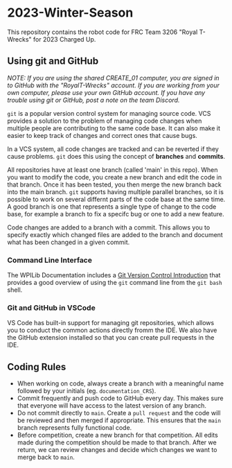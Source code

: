 # 2023-Winter-Season

This repository contains the robot code for FRC Team 3206 "Royal T-Wrecks" for 2023 Charged Up.

## Using git and GitHub
*NOTE: If you are using the shared CREATE_01 computer, you are signed in to GitHub with the "RoyalT-Wrecks" account. If you are working from your own computer, please use your own GitHub account. If you have any trouble using git or GitHub, post a note on the team Discord.*

`git` is a popular version control system for managing source code. VCS provides a solution to the problem of managing code changes when multiple people are contributing to the same code base. It can also make it easier to keep track of changes and correct ones that cause bugs.

In a VCS system, all code changes are tracked and can be reverted if they cause problems. `git` does this using the concept of **branches** and **commits**. 

All repositories have at least one branch (called 'main' in this repo). When you want to modify the code, you create a new branch and edit the code in that branch. Once it has been tested, you then merge the new branch back into the main branch. `git` supports having multiple parallel branches, so it is possible to work on several differnt parts of the code base at the same time. A good branch is one that represents a single type of change to the code base, for example a branch to fix a specifc bug or one to add a new feature.

Code changes are added to a branch with a commit. This allows you to specify exactly which changed files are added to the branch and document what has been changed in a given commit. 

### Command Line Interface
The WPILib Documentation includes a [Git Version Control Introduction](https://docs.wpilib.org/en/stable/docs/software/basic-programming/git-getting-started.html) that provides a good overview of using the `git` command line from the `git bash` shell.

### Git and GitHub in VSCode
VS Code has built-in support for managing git repositories, which allows you to conduct the common actions directly fromm the IDE. We also have the GitHub extension installed so that you can create pull requests in the IDE.


## Coding Rules

* When working on code, always create a branch with a meaningful name followed by your initials (eg. `documentation_CRS`). 
* Commit frequently and push code to GitHub every day. This makes sure that everyone will have access to the latest version of any branch.   
* Do not commit directly to `main`. Create a `pull request` and the code will be reviewed and then merged if appropriate. This ensures that the `main` branch represents fully functional code.
* Before competition, create a new branch for that competition. All edits made during the competition should be made to that branch. After we return, we can review changes and decide which changes we want to merge back to `main`.


